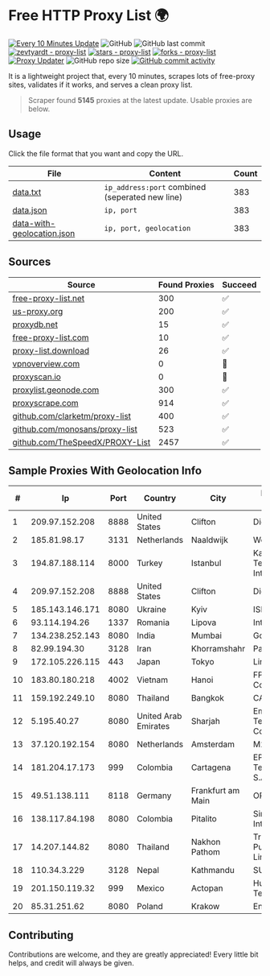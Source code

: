 
# Free HTTP Proxy List 🌍

[![Every 10 Minutes Update](https://github.com/mertguvencli/http-proxy-list/actions/workflows/main.yml/badge.svg?branch=main)](https://github.com/mertguvencli/http-proxy-list/actions/workflows/main.yml)
![GitHub](https://img.shields.io/github/license/mertguvencli/http-proxy-list)
![GitHub last commit](https://img.shields.io/github/last-commit/mertguvencli/http-proxy-list)
[![zevtyardt - proxy-list](https://img.shields.io/static/v1?label=zevtyardt&message=proxy-list&color=blue&logo=github)](https://github.com/zevtyardt/proxy-list "Go to GitHub repo")
[![stars - proxy-list](https://img.shields.io/github/stars/zevtyardt/proxy-list?style=social)](https://github.com/zevtyardt/proxy-list)
[![forks - proxy-list](https://img.shields.io/github/forks/zevtyardt/proxy-list?style=social)](https://github.com/zevtyardt/proxy-list)
[![Proxy Updater](https://github.com/zevtyardt/proxy-list/workflows/Proxy%20Updater/badge.svg)](https://github.com/zevtyardt/proxy-list/actions?query=workflow:"Proxy+Updater")
![GitHub repo size](https://img.shields.io/github/repo-size/zevtyardt/proxy-list)
[![GitHub commit activity](https://img.shields.io/github/commit-activity/m/zevtyardt/proxy-list?logo=commits)](https://github.com/zevtyardt/proxy-list/commits/main)

It is a lightweight project that, every 10 minutes, scrapes lots of free-proxy sites, validates if it works, and serves a clean proxy list.

> Scraper found **5145** proxies at the latest update. Usable proxies are below.

## Usage

Click the file format that you want and copy the URL.

|File|Content|Count|
|----|-------|-----|
|[data.txt](https://raw.githubusercontent.com/mertguvencli/http-proxy-list/main/proxy-list/data.txt)|`ip_address:port` combined (seperated new line)|383|
|[data.json](https://raw.githubusercontent.com/mertguvencli/http-proxy-list/main/proxy-list/data.json)|`ip, port`|383|
|[data-with-geolocation.json](https://raw.githubusercontent.com/mertguvencli/http-proxy-list/main/proxy-list/data-with-geolocation.json)|`ip, port, geolocation`|383|

## Sources

|Source|Found Proxies|Succeed|
|------|-------------|-------|
|[free-proxy-list.net](https://free-proxy-list.net)|300|✅|
|[us-proxy.org](https://www.us-proxy.org)|200|✅|
|[proxydb.net](http://proxydb.net)|15|✅|
|[free-proxy-list.com](https://free-proxy-list.com/?page=&port=&type%5B%5D=http&type%5B%5D=https&up_time=0&search=Search)|10|✅|
|[proxy-list.download](https://www.proxy-list.download/HTTP)|26|✅|
|[vpnoverview.com](https://vpnoverview.com/privacy/anonymous-browsing/free-proxy-servers)|0|🚫|
|[proxyscan.io](https://www.proxyscan.io)|0|🚫|
|[proxylist.geonode.com](https://proxylist.geonode.com/api/proxy-list?limit=300&page=1&sort_by=lastChecked&sort_type=desc&protocols=http,https)|300|✅|
|[proxyscrape.com](https://api.proxyscrape.com/v2/?request=displayproxies&protocol=http&timeout=10000&country=all&ssl=all&anonymity=all)|914|✅|
|[github.com/clarketm/proxy-list](https://raw.githubusercontent.com/clarketm/proxy-list/master/proxy-list-raw.txt)|400|✅|
|[github.com/monosans/proxy-list](https://raw.githubusercontent.com/monosans/proxy-list/main/proxies/http.txt)|523|✅|
|[github.com/TheSpeedX/PROXY-List](https://raw.githubusercontent.com/TheSpeedX/PROXY-List/master/http.txt)|2457|✅|


## Sample Proxies With Geolocation Info

|#|Ip|Port|Country|City|Internet Service Provider|
|-|--|----|-------|----|-------------------------|
|1|209.97.152.208|8888|United States|Clifton|DigitalOcean, LLC|
|2|185.81.98.17|3131|Netherlands|Naaldwijk|WorldStream B.V.|
|3|194.87.188.114|8000|Turkey|Istanbul|Kadir Huseyin Tezcan Nosspeed Internet Teknolojileri|
|4|209.97.152.208|8888|United States|Clifton|DigitalOcean, LLC|
|5|185.143.146.171|8080|Ukraine|Kyiv|ISP UTELS|
|6|93.114.194.26|1337|Romania|Lipova|Interkvm Host SRL|
|7|134.238.252.143|8080|India|Mumbai|Google LLC|
|8|82.99.194.30|3128|Iran|Khorramshahr|ParsOnline Co.|
|9|172.105.226.115|443|Japan|Tokyo|Linode, LLC|
|10|183.80.180.218|4002|Vietnam|Hanoi|FPT Telecom Company|
|11|159.192.249.10|8080|Thailand|Bangkok|CAT-BB|
|12|5.195.40.27|8080|United Arab Emirates|Sharjah|Emirates Telecommunications Corporation|
|13|37.120.192.154|8080|Netherlands|Amsterdam|M247 Europe SRL|
|14|181.204.17.173|999|Colombia|Cartagena|EPM Telecomunicaciones S.A. E.S.P.|
|15|49.51.138.111|8118|Germany|Frankfurt am Main|OPHL|
|16|138.117.84.198|8080|Colombia|Pitalito|Sinergy Soluciones Integrales|
|17|14.207.144.82|8080|Thailand|Nakhon Pathom|Triple T Broadband Public Company Limited|
|18|110.34.3.229|3128|Nepal|Kathmandu|SUBISU C7|
|19|201.150.119.32|999|Mexico|Actopan|Hulux Telecomunicaciones|
|20|85.31.251.62|8080|Poland|Krakow|Energit Sp. z o.o.|



## Contributing

Contributions are welcome, and they are greatly appreciated! Every
little bit helps, and credit will always be given.


